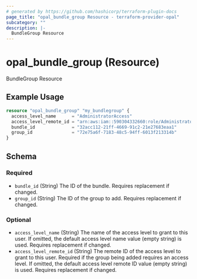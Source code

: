 ```yaml
---
# generated by https://github.com/hashicorp/terraform-plugin-docs
page_title: "opal_bundle_group Resource - terraform-provider-opal"
subcategory: ""
description: |-
  BundleGroup Resource
---
```


# opal_bundle_group (Resource)

BundleGroup Resource

## Example Usage

```terraform
resource "opal_bundle_group" "my_bundlegroup" {
  access_level_name      = "AdministratorAccess"
  access_level_remote_id = "arn:aws:iam::590304332660:role/AdministratorAccess"
  bundle_id              = "32acc112-21ff-4669-91c2-21e27683eaa1"
  group_id               = "72e75a6f-7183-48c5-94ff-6013f213314b"
}
```

<!-- schema generated by tfplugindocs -->
## Schema

### Required

- `bundle_id` (String) The ID of the bundle. Requires replacement if changed.
- `group_id` (String) The ID of the group to add. Requires replacement if changed.

### Optional

- `access_level_name` (String) The name of the access level to grant to this user. If omitted, the default access level name value (empty string) is used. Requires replacement if changed.
- `access_level_remote_id` (String) The remote ID of the access level to grant to this user. Required if the group being added requires an access level. If omitted, the default access level remote ID value (empty string) is used. Requires replacement if changed.

